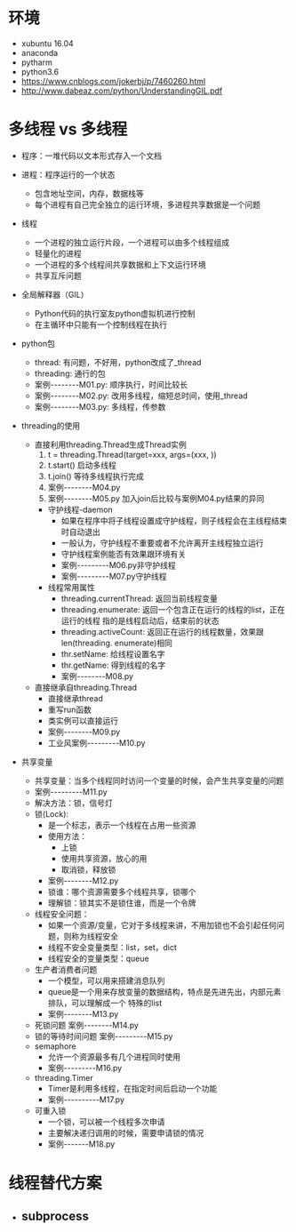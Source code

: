 # 环境
- xubuntu 16.04
- anaconda
- pytharm
- python3.6
- https://www.cnblogs.com/jokerbj/p/7460260.html
- http://www.dabeaz.com/python/UnderstandingGIL.pdf

# 多线程 vs 多线程
- 程序：一堆代码以文本形式存入一个文档
- 进程：程序运行的一个状态
    - 包含地址空间，内存，数据栈等
    - 每个进程有自己完全独立的运行环境，多进程共享数据是一个问题
- 线程
    - 一个进程的独立运行片段，一个进程可以由多个线程组成
    - 轻量化的进程
    - 一个进程的多个线程间共享数据和上下文运行环境
    - 共享互斥问题
- 全局解释器（GIL）
    - Python代码的执行室友python虚拟机进行控制
    - 在主循环中只能有一个控制线程在执行
- python包
    - thread: 有问题，不好用，python改成了_thread
    - threading: 通行的包
    - 案例--------M01.py: 顺序执行，时间比较长
    - 案例--------M02.py: 改用多线程，缩短总时间，使用_thread
    - 案例--------M03.py: 多线程，传参数

- threading的使用
    - 直接利用threading.Thread生成Thread实例
        1. t = threading.Thread(target=xxx, args=(xxx, ))
        2. t.start()  启动多线程
        3. t.join()   等待多线程执行完成
        4. 案例--------M04.py
        5. 案例--------M05.py 加入join后比较与案例M04.py结果的异同
        - 守护线程-daemon
            - 如果在程序中将子线程设置成守护线程，则子线程会在主线程结束时自动退出
            - 一般认为，守护线程不重要或者不允许离开主线程独立运行
            - 守护线程案例能否有效果跟环境有关
            - 案例---------M06.py非守护线程
            - 案例---------M07.py守护线程
        - 线程常用属性
            - threading.currentThread:  返回当前线程变量
            - threading.enumerate:  返回一个包含正在运行的线程的list，正在运行的线程
            指的是线程启动后，结束前的状态
            - threading.activeCount:  返回正在运行的线程数量，效果跟 len(threading.
            enumerate)相同
            - thr.setName:  给线程设置名字
            - thr.getName:  得到线程的名字
            - 案例--------M08.py
    - 直接继承自threading.Thread
        - 直接继承thread
        - 重写run函数
        - 类实例可以直接运行
        - 案例--------M09.py
        - 工业风案例---------M10.py
- 共享变量
    - 共享变量：当多个线程同时访问一个变量的时候，会产生共享变量的问题
    - 案例---------M11.py
    - 解决方法：锁，信号灯
    - 锁(Lock):
        - 是一个标志，表示一个线程在占用一些资源
        - 使用方法：
            - 上锁
            - 使用共享资源，放心的用
            - 取消锁，释放锁
        - 案例--------M12.py
        - 锁谁：哪个资源需要多个线程共享，锁哪个
        - 理解锁：锁其实不是锁住谁，而是一个令牌
    - 线程安全问题：
        - 如果一个资源/变量，它对于多线程来讲，不用加锁也不会引起任何问题，则称为线程安全
        - 线程不安全变量类型：list，set，dict
        - 线程安全的变量类型：queue
    - 生产者消费者问题
        - 一个模型，可以用来搭建消息队列
        - queue是一个用来存放变量的数据结构，特点是先进先出，内部元素排队，可以理解成一个
        特殊的list
        - 案例--------M13.py
    - 死锁问题 案例--------M14.py
    - 锁的等待时间问题 案例---------M15.py
    - semaphore
        - 允许一个资源最多有几个进程同时使用
        - 案例---------M16.py
    - threading.Timer
        - Timer是利用多线程，在指定时间后启动一个功能
        - 案例----------M17.py
    - 可重入锁
        - 一个锁，可以被一个线程多次申请
        - 主要解决递归调用的时候，需要申请锁的情况
        - 案例-------M18.py
        
# 线程替代方案
- subprocess
    - 
    
        
            
            